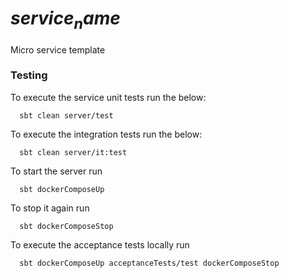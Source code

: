 $service_name$
=======
Micro service template

### Testing
To execute the service unit tests run the below:
```
  sbt clean server/test
```

To execute the integration tests run the below:
```
  sbt clean server/it:test
```

To start the server run
```
  sbt dockerComposeUp
```

To stop it again run
```
  sbt dockerComposeStop
```

To execute the acceptance tests locally run
```
  sbt dockerComposeUp acceptanceTests/test dockerComposeStop
```